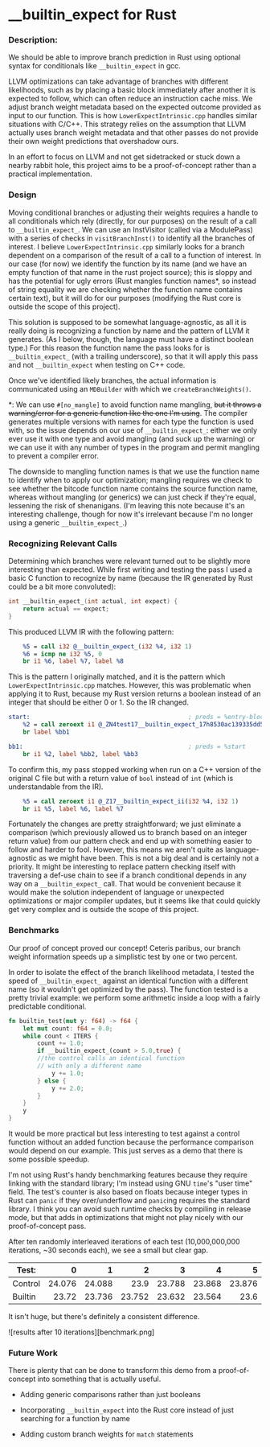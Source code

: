 # \_\_builtin\_expect for Rust


### Description:

We should be able to improve branch prediction in Rust using optional syntax for conditionals like `__builtin_expect` in gcc. 

LLVM optimizations can take advantage of branches with different likelihoods, such as by placing a basic block immediately after another it is expected to follow, which can often reduce an instruction cache miss. 
We adjust branch weight metadata based on the expected outcome provided as input to our function.
This is how `LowerExpectIntrinsic.cpp` handles similar situations with C/C++. This strategy relies on the assumption that LLVM actually uses branch weight metadata and that other passes do not provide their own weight predictions that overshadow ours.

In an effort to focus on LLVM and not get sidetracked or stuck down a nearby rabbit hole, this project aims to be a proof-of-concept rather than a practical implementation. 

### Design

Moving conditional branches or adjusting their weights requires a handle to all conditionals which rely (directly, for our purposes) on the result of a call to `__builtin_expect_`. 
We can use an InstVisitor (called via a ModulePass) with a series of checks in `visitBranchInst()` to identify all the branches of interest.
I believe `LowerExpectIntrinsic.cpp` similarly looks for a branch dependent on a comparison of the result of a call to a function of interest. 
In our case (for now) we identify the function by its name (and we have an empty function of that name in the rust project source); this is sloppy and has the potential for ugly errors (Rust mangles function names\*, so instead of string equality we are checking whether the function name contains certain text), but it will do for our purposes (modifying the Rust core is outside the scope of this project).

This solution is supposed to be somewhat language-agnostic, as all it is really doing is recognizing a function by name and the pattern of LLVM it generates. (As I below, though, the language must have a distinct boolean type.) For this reason the function name the pass looks for is `__builtin_expect_` (with a trailing underscore), so that it will apply this pass and not `__builtin_expect` when testing on C++ code.

Once we've identified likely branches, the actual information is communicated using an `MDBuilder` with which we `createBranchWeights()`. 

\*: We can use `#[no_mangle]` to avoid function name mangling, ~~but it throws a warning/error for a generic function like the one I'm using~~. The compiler generates multiple versions with names for each type the function is used with, so the issue depends on our use of `__builtin_expect_`: either we only ever use it with one type and avoid mangling (and suck up the warning) or we can use it with any number of types in the program and permit mangling to prevent a compiler error.

The downside to mangling function names is that we use the function name to identify when to apply our optimization; mangling requires we check to see whether the bitcode function name contains the source function name, whereas without mangling (or generics) we can just check if they're equal, lessening the risk of shenanigans.
(I'm leaving this note because it's an interesting challenge, though for now it's irrelevant because I'm no longer using a generic `__builtin_expect_`.)


### Recognizing Relevant Calls

Determining which branches were relevant turned out to be slightly more interesting than expected. While first writing and testing the pass I used a basic C function to recognize by name (because the IR generated by Rust could be a bit more convoluted):
```C
int __builtin_expect_(int actual, int expect) {
    return actual == expect;
}
```
This produced LLVM IR with the following pattern:
```LLVM
    %5 = call i32 @__builtin_expect_(i32 %4, i32 1)
    %6 = icmp ne i32 %5, 0
    br i1 %6, label %7, label %8
```
This is the pattern I originally matched, and it is the pattern which `LowerExpectIntrinsic.cpp` matches. However, this was problematic when applying it to Rust, because my Rust version returns a boolean instead of an integer that should be either 0 or 1. So the IR changed.
```LLVM
start:                                            ; preds = %entry-block
    %2 = call zeroext i1 @_ZN4test17__builtin_expect_17h8530ac139335dd58E(i32 %0, i32 2)
    br label %bb1

bb1:                                              ; preds = %start
    br i1 %2, label %bb2, label %bb3
```
To confirm this, my pass stopped working when run on a C++ version of the original C file but with a return value of `bool` instead of `int` (which is understandable from the IR).
```LLVM
    %5 = call zeroext i1 @_Z17__builtin_expect_ii(i32 %4, i32 1)
    br i1 %5, label %6, label %7

```
Fortunately the changes are pretty straightforward; we just eliminate a comparison (which previously allowed us to branch based on an integer return value) from our pattern check and end up with something easier to follow and harder to fool. However, this means we aren't quite as language-agnostic as we might have been. This is not a big deal and is certainly not a priority. 
It might be interesting to replace pattern checking itself with traversing a def-use chain to see if a branch conditional depends in any way on a `__builtin_expect_` call. 
That would be convenient because it would make the solution independent of language or unexpected optimizations or major compiler updates, but it seems like that could quickly get very complex and is outside the scope of this project.

### Benchmarks

Our proof of concept proved our concept! Ceteris paribus, our branch weight information speeds up a simplistic test by one or two percent. 

In order to isolate the effect of the branch likelihood metadata, I tested the speed of `__builtin_expect_` against an identical function with a different name (so it wouldn't get optimized by the pass).
The function tested is a pretty trivial example: we perform some arithmetic inside a loop with a fairly predictable conditional.
```Rust
fn builtin_test(mut y: f64) -> f64 {
    let mut count: f64 = 0.0;
    while count < ITERS {
        count += 1.0;
        if __builtin_expect_(count > 5.0,true) {
        //the control calls an identical function 
        // with only a different name
            y += 1.0;
        } else {
            y += 2.0;
        }
    }
    y
}
```

It would be more practical but less interesting to test against a control function without an added function because the performance comparison would depend on our example. This just serves as a demo that there is some possible speedup.

I'm not using Rust's handy benchmarking features because they require linking with the standard library; I'm instead using GNU `time`'s "user time" field. The test's counter is also based on floats because integer types in Rust can `panic` if they over/underflow and `panic`ing requires the standard library. I think you can avoid such runtime checks by compiling in release mode, but that adds in optimizations that might not play nicely with our proof-of-concept pass.

After ten randomly interleaved iterations of each test (10,000,000,000 iterations, ~30 seconds each), we see a small but clear gap. 

| Test:     |   0   |   1   |   2   |   3   |   4   |   5   |   6   |   7   |   8   |   9   |  Avg  |
| --------- |------:|------:|------:|------:|------:|------:|------:|------:|------:|------:|------:|
| Control   |24.076 |24.088 |23.9   |23.788 |23.868 |23.876 |23.906 |23.676 |23.816 |23.688 |23.868 |
| Builtin   |23.72  |23.736 |23.752 |23.632 |23.564 |23.6   |23.712 |23.684 |23.516 |23.468 |23.638 |

It isn't huge, but there's definitely a consistent difference.

![results after 10 iterations][benchmark.png]



### Future Work

There is plenty that can be done to transform this demo from a proof-of-concept into something that is actually useful. 

* Adding generic comparisons rather than just booleans

* Incorporating `__builtin_expect` into the Rust core instead of just searching for a function by name

* Adding custom branch weights for `match` statements

